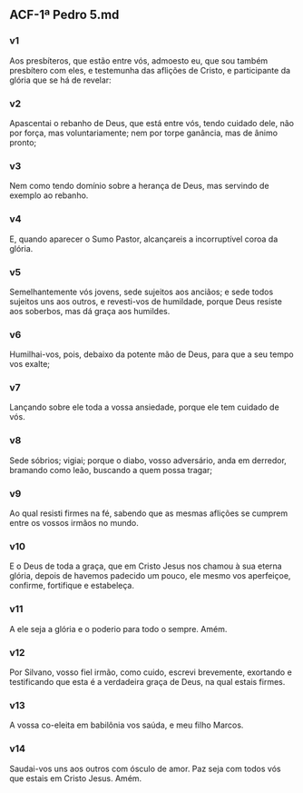 ## ACF-1ª Pedro 5.md
### v1
 Aos presbíteros, que estão entre vós, admoesto eu, que sou também presbítero com eles, e testemunha das aflições de Cristo, e participante da glória que se há de revelar:
### v2
 Apascentai o rebanho de Deus, que está entre vós, tendo cuidado dele, não por força, mas voluntariamente; nem por torpe ganância, mas de ânimo pronto;
### v3
 Nem como tendo domínio sobre a herança de Deus, mas servindo de exemplo ao rebanho.
### v4
 E, quando aparecer o Sumo Pastor, alcançareis a incorruptível coroa da glória.
### v5
 Semelhantemente vós jovens, sede sujeitos aos anciãos; e sede todos sujeitos uns aos outros, e revesti-vos de humildade, porque Deus resiste aos soberbos, mas dá graça aos humildes.
### v6
 Humilhai-vos, pois, debaixo da potente mão de Deus, para que a seu tempo vos exalte;
### v7
 Lançando sobre ele toda a vossa ansiedade, porque ele tem cuidado de vós.
### v8
 Sede sóbrios; vigiai; porque o diabo, vosso adversário, anda em derredor, bramando como leão, buscando a quem possa tragar;
### v9
 Ao qual resisti firmes na fé, sabendo que as mesmas aflições se cumprem entre os vossos irmãos no mundo.
### v10
 E o Deus de toda a graça, que em Cristo Jesus nos chamou à sua eterna glória, depois de havemos padecido um pouco, ele mesmo vos aperfeiçoe, confirme, fortifique e estabeleça.
### v11
 A ele seja a glória e o poderio para todo o sempre. Amém.
### v12
 Por Silvano, vosso fiel irmão, como cuido, escrevi brevemente, exortando e testificando que esta é a verdadeira graça de Deus, na qual estais firmes.
### v13
 A vossa co-eleita em babilônia vos saúda, e meu filho Marcos.
### v14
 Saudai-vos uns aos outros com ósculo de amor. Paz seja com todos vós que estais em Cristo Jesus. Amém.
